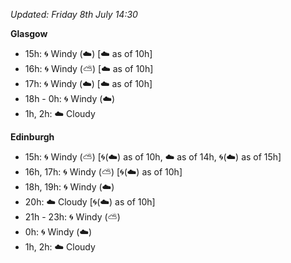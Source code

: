 *Updated: Friday 8th July 14:30*

**Glasgow**

* 15h: :cyclone: Windy (:cloud:) [:cloud: as of 10h]
* 16h: :cyclone: Windy (:partly_sunny:) [:cloud: as of 10h]
* 17h: :cyclone: Windy (:cloud:) [:cloud: as of 10h]
* 18h - 0h: :cyclone: Windy (:cloud:)
* 1h, 2h: :cloud: Cloudy

**Edinburgh**

* 15h: :cyclone: Windy (:partly_sunny:) [:cyclone:(:cloud:) as of 10h, :cloud: as of 14h, :cyclone:(:cloud:) as of 15h]
* 16h, 17h: :cyclone: Windy (:partly_sunny:) [:cyclone:(:cloud:) as of 10h]
* 18h, 19h: :cyclone: Windy (:cloud:)
* 20h: :cloud: Cloudy [:cyclone:(:cloud:) as of 10h]
* 21h - 23h: :cyclone: Windy (:partly_sunny:)
* 0h: :cyclone: Windy (:cloud:)
* 1h, 2h: :cloud: Cloudy
